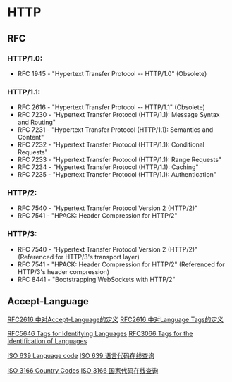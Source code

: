 # HTTP


## RFC

### HTTP/1.0:

- RFC 1945 - "Hypertext Transfer Protocol -- HTTP/1.0" (Obsolete)
### HTTP/1.1:

- RFC 2616 - "Hypertext Transfer Protocol -- HTTP/1.1" (Obsolete)
- RFC 7230 - "Hypertext Transfer Protocol (HTTP/1.1): Message Syntax and Routing"
- RFC 7231 - "Hypertext Transfer Protocol (HTTP/1.1): Semantics and Content"
- RFC 7232 - "Hypertext Transfer Protocol (HTTP/1.1): Conditional Requests"
- RFC 7233 - "Hypertext Transfer Protocol (HTTP/1.1): Range Requests"
- RFC 7234 - "Hypertext Transfer Protocol (HTTP/1.1): Caching"
- RFC 7235 - "Hypertext Transfer Protocol (HTTP/1.1): Authentication"
### HTTP/2:

- RFC 7540 - "Hypertext Transfer Protocol Version 2 (HTTP/2)"
- RFC 7541 - "HPACK: Header Compression for HTTP/2"
### HTTP/3:

- RFC 7540 - "Hypertext Transfer Protocol Version 2 (HTTP/2)" (Referenced for HTTP/3's transport layer)
- RFC 7541 - "HPACK: Header Compression for HTTP/2" (Referenced for HTTP/3's header compression)
- RFC 8441 - "Bootstrapping WebSockets with HTTP/2"


## Accept-Language

[RFC2616 中对Accept-Language的定义](https://datatracker.ietf.org/doc/html/rfc2616#page-104)
[RFC2616 中对Language Tags的定义](https://datatracker.ietf.org/doc/html/rfc2616#section-3.10)

[RFC5646 Tags for Identifying Languages](https://datatracker.ietf.org/doc/html/rfc5646)
[RFC3066 Tags for the Identification of Languages](https://datatracker.ietf.org/doc/html/rfc3066)

[ISO 639 Language code](https://www.iso.org/iso-639-language-code)
[ISO 639 语言代码在线查询](https://www.loc.gov/standards/iso639-2/php/code_list.php)

[ISO 3166 Country Codes](https://www.iso.org/iso-3166-country-codes.html)
[ISO 3166 国家代码在线查询](https://www.iso.org/obp/ui/#search/code/)


